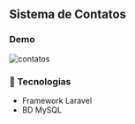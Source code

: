 
## Sistema de Contatos

### Demo
![contatos](https://user-images.githubusercontent.com/47642347/87827560-1d6be700-c849-11ea-9212-2bb6a26aae3b.gif)

### :pencil: Tecnologias

* Framework Laravel
* BD MySQL




